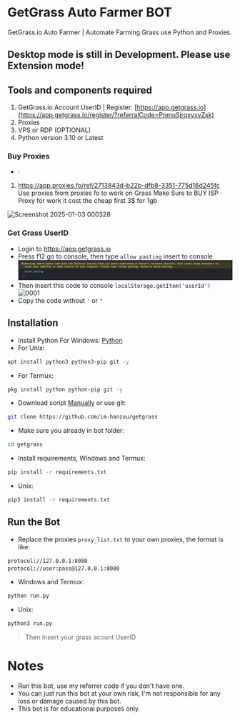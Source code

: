 # GetGrass Auto Farmer BOT
GetGrass.io Auto Farmer | Automate Farming Grass use Python and Proxies.
## Desktop mode is still in Development. Please use Extension mode!
## Tools and components required
1. GetGrass.io Account UserID | Register: [https://app.getgrass.io](https://app.getgrass.io/register/?referralCode=PnmuSjrqxyxvZsk)
2. Proxies
3. VPS or RDP (OPTIONAL)
4. Python version 3.10 or Latest
### Buy Proxies
- : 
1. https://app.proxies.fo/ref/2713843d-b22b-dfb8-3351-775d16d245fc
Use proxies from proxies fo to work on Grass Make Sure to BUY ISP Proxy for work it cost the cheap first 3$ for 1gb

![Screenshot 2025-01-03 000328](https://github.com/user-attachments/assets/ae491ca2-17e8-4bbe-a0e5-e104e73bf75f)



### Get Grass UserID
- Login to https://app.getgrass.io
- Press f12 go to console, then type ```allow pasting``` insert to console
![0001](https://github.com/im-hanzou/getgrass_bot/blob/main/pasting.JPG)
- Then insert this code to console
```localStorage.getItem('userId')```
![0001](https://github.com/im-hanzou/getgrass_bot/blob/main/userid.JPG)
- Copy the code without ``'`` or ``"``
## Installation
- Install Python For Windows: [Python](https://www.python.org/ftp/python/3.13.0/python-3.13.0-amd64.exe)
- For Unix:
```bash
apt install python3 python3-pip git -y
```
- For Termux:
```bash
pkg install python python-pip git -y
```
- Download script [Manually](https://github.com/im-hanzou/getgrass/archive/refs/heads/main.zip) or use git:
```bash
git clone https://github.com/im-hanzou/getgrass
```
- Make sure you already in bot folder:
```bash
cd getgrass
```
- Install requirements, Windows and Termux:
```bash
pip install -r requirements.txt
```
- Unix:
```bash
pip3 install -r requirements.txt
```
## Run the Bot
- Replace the proxies ```proxy_list.txt``` to your own proxies, the format is like:
```bash
protocol://127.0.0.1:8080
protocol://user:pass@127.0.0.1:8080
```
- Windows and Termux:
```bash
python run.py
```
- Unix:
```bash
python3 run.py
```
>Then insert your grass acount UserID
# Notes
- Run this bot, use my referrer code if you don't have one.
- You can just run this bot at your own risk, I'm not responsible for any loss or damage caused by this bot.
- This bot is for educational purposes only.
